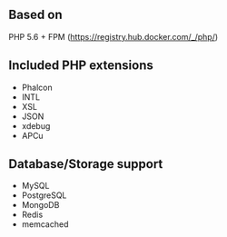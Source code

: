 ## Based on
PHP 5.6 + FPM (https://registry.hub.docker.com/_/php/)

## Included PHP extensions
- Phalcon
- INTL
- XSL
- JSON
- xdebug
- APCu

## Database/Storage support
- MySQL
- PostgreSQL
- MongoDB
- Redis
- memcached
